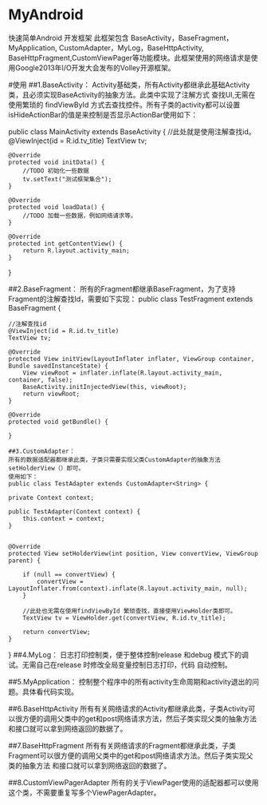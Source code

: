# MyAndroid
快速简单Android 开发框架
此框架包含 BaseActivity，BaseFragment，MyApplication, CustomAdapter，MyLog，BaseHttpActivity, BaseHttpFragment,CustomViewPager等功能模块。此框架使用的网络请求是使用Google2013年I/O开发大会发布的Volley开源框架。

#使用
##1.BaseActivity：
Activity基础类，所有Activity都继承此基础Activity类，且必须实现BaseActivity的抽象方法。此类中实现了注解方式
查找UI,无需在使用繁琐的 findViewById 方式去查找控件。所有子类的activity都可以设置isHideActionBar的值是来控制是否显示ActionBar使用如下：

public class MainActivity extends BaseActivity {
    //此处就是使用注解查找id。
    @ViewInject(id = R.id.tv_title)
    TextView tv;


    @Override
    protected void initData() {
        //TODO 初始化一些数据
        tv.setText("测试框架集合");
    }

    @Override
    protected void loadData() {
        //TODO 加载一些数据，例如网络请求等。
    }

    @Override
    protected int getContentView() {
        return R.layout.activity_main;
    }
}


##2.BaseFragment：
所有的Fragment都继承BaseFragment，为了支持Fragment的注解查找Id，需要如下实现：
public class TestFragment extends BaseFragment {

    //注解查找id
    @ViewInject(id = R.id.tv_title)
    TextView tv;

    @Override
    protected View initView(LayoutInflater inflater, ViewGroup container, Bundle savedInstanceState) {
        View viewRoot = inflater.inflate(R.layout.activity_main, container, false);
        BaseActivity.initInjectedView(this, viewRoot);
        return viewRoot;
    }

    @Override
    protected void getBundle() {

    }
    
    ##3.CustomAdapter：
    所有的数据适配器都继承此类，子类只需要实现父类CustomAdapter的抽象方法setHolderView（）即可。
    使用如下：
    public class TestAdapter extends CustomAdapter<String> {

    private Context context;

    public TestAdapter(Context context) {
        this.context = context;
    }


    @Override
    protected View setHolderView(int position, View convertView, ViewGroup parent) {

        if (null == convertView) {
            convertView = LayoutInflater.from(context).inflate(R.layout.activity_main, null);
        }

        //此处也无需在使用findViewById 繁琐查找，直接使用ViewHolder类即可。
        TextView tv = ViewHolder.get(convertView, R.id.tv_title);

        return convertView;
    }
}
##4.MyLog：
日志打印控制类，便于整体控制release 和debug 模式下的调试。无需自己在release 时修改全局变量控制日志打印，代码
自动控制。

##5.MyApplication：
控制整个程序中的所有activity生命周期和activity退出的问题。具体看代码实现。

##6.BaseHttpActivity
所有有关网络请求的Activity都继承此类，子类Activity可以很方便的调用父类中的get和post网络请求方法，然后子类实现父类的抽象方法
和接口就可以拿到网络返回的数据了。

##7.BaseHttpFragment
所有有关网络请求的Fragment都继承此类，子类Fragment可以很方便的调用父类中的get和post网络请求方法。然后子类实现父类的抽象方法
和接口就可以拿到网络返回的数据了。

##8.CustomViewPagerAdapter 
所有的关于ViewPager使用的适配器都可以使用这个类，不需要重复写多个ViewPagerAdapter。




